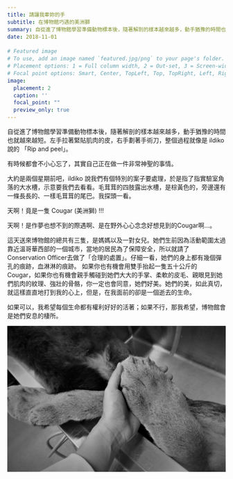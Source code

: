 ```yaml
---
title: 請讓我牽妳的手
subtitle: 在博物館巧遇的美洲獅
summary: 自從進了博物館學習準備動物標本後，隨著解剖的樣本越來越多，動手猶豫的時間也就越來越短。左手拉著緊貼肌肉的皮...
date: 2018-11-01

# Featured image
# To use, add an image named `featured.jpg/png` to your page's folder.
# Placement options: 1 = Full column width, 2 = Out-set, 3 = Screen-width
# Focal point options: Smart, Center, TopLeft, Top, TopRight, Left, Right, BottomLeft, Bottom, BottomRight
image:
  placement: 2
  caption: ''
  focal_point: ""
  preview_only: true
---
```


自從進了博物館學習準備動物標本後，隨著解剖的樣本越來越多，動手猶豫的時間也就越來越短。左手拉著緊貼肌肉的皮，右手劃著手術刀，整個過程就像是 ildiko 說的 「Rip and peel」。

有時候都會不小心忘了，其實自己正在做一件非常神聖的事情。

大約是兩個星期前吧，ildiko 說我們有個特別的案子要處理，於是指了指實驗室角落的大水槽，示意要我們去看看。毛茸茸的四肢露出水槽，是棕黃色的，旁邊還有一條長長的、一樣毛茸茸的尾巴。我探頭一看。

天啊！竟是一隻 Cougar (美洲獅) !!!

天啊！是作夢也想不到的際遇啊、是在野外心心念念好想見到的Cougar啊…。

這天送來博物館的總共有三隻，是媽媽以及一對女兒。她們生前因為活動範圍太過靠近溫哥華西部的一個城市，當地的居民為了保障安全，所以就請了Conservation Officer去做了「合理的處置」。仔細一看，她們的身上都有幾個彈孔的痕跡，血淋淋的痕跡。
如果你也有機會用雙手抬起一隻五十公斤的 Cougar，如果你也有機會親手觸碰到她們大大的手掌、柔軟的皮毛、親眼見到她們肌肉的紋理、強壯的骨骼，你一定也會同意，她們好美。她們的美，如此真切，就這樣直直地打到我的心上，但是，在我面前的卻是一個逝去的生命。

如果可以，我希望每個生命都有權利好好的活著；如果不行，那我希望，博物館會是她們安息的棲所。

![alt text](featured.jpg "")
